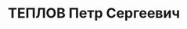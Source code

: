 ---
title: ТЕПЛОВ Петр Сергеевич
description: 'Род. в 1913, Московская обл., Рязанский р-н, с. Польное. Проживал: г.
  Балахна. Преподаватель неполной средней школы

  Арестован в 1936. Обв. по ст. 17-58-8, 58-11. Приговор: ВК ВС СССР – 8 лет, 5г.п/п'
---